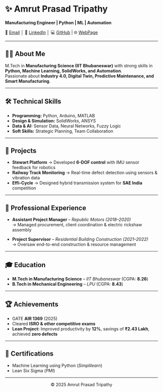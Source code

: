 # ✨ Amrut Prasad Tripathy  

**Manufacturing Engineer | Python | ML | Automation**  

📧 [Email](mailto:tripathyamrutprasad@gmail.com) │  🔗 [LinkedIn](https://www.linkedin.com/in/amrut-prasad-tripathy-ba3b67a6/) │  💻 [GitHub](https://github.com/AMRUT056)  | 🌐 [WebPage](https://amrut056.github.io/amrut_tripathy/)

---

## 👨‍💼 About Me  
M.Tech in **Manufacturing Science (IIT Bhubaneswar)** with strong skills in **Python, Machine Learning, SolidWorks, and Automation**.  
Passionate about **Industry 4.0, Digital Twin, Predictive Maintenance, and Smart Manufacturing**.  

---

## 🛠 Technical Skills  
- **Programming:** Python, Arduino, MATLAB  
- **Design & Simulation:** SolidWorks, ANSYS  
- **Data & AI:** Sensor Data, Neural Networks, Fuzzy Logic  
- **Soft Skills:** Strategic Planning, Team Collaboration  

---

## 🚀 Projects  
- **Stewart Platform** → Developed **6-DOF control** with IMU sensor feedback for robotics  
- **Railway Track Monitoring** → Real-time defect detection using sensors & vibration data  
- **Effi-Cycle** → Designed hybrid transmission system for **SAE India** competition  

---

## 💼 Professional Experience  
- **Assistant Project Manager** – *Republic Motors (2018–2020)*  
  → Managed procurement, client coordination & electric rickshaw assembly  

- **Project Supervisor** – *Residential Building Construction (2021–2022)*  
  → Oversaw end-to-end construction & resource management  

---

## 🎓 Education  
- **M.Tech in Manufacturing Science** – *IIT Bhubaneswar* (CGPA: **8.26**)  
- **B.Tech in Mechanical Engineering** – *LPU* (CGPA: **8.43**)  

---

## 🏆 Achievements  
- GATE **AIR 1369** (2025)  
- Cleared **ISRO & other competitive exams**  
- **Lean Project:** Improved productivity by **12%**, savings of **₹2.43 Lakh**, achieved **zero defects**  

---

## 📜 Certifications  
- Machine Learning using Python (*Simplilearn*)  
- Lean Six Sigma (*PMI*)  

---

<p align="center">© 2025 Amrut Prasad Tripathy</p>
